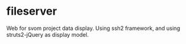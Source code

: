 fileserver
====
Web for svom project data display.
Using ssh2 framework, and using struts2-jQuery as display model.
